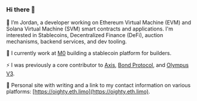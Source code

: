 ### Hi there 👋

<!--
**Oighty/Oighty** is a ✨ _special_ ✨ repository because its `README.md` (this file) appears on your GitHub profile.

Here are some ideas to get you started:

- 🔭 I’m currently working on ...
- 🌱 I’m currently learning ...
- 👯 I’m looking to collaborate on ...
- 🤔 I’m looking for help with ...
- 💬 Ask me about ...
- 📫 How to reach me: ...
- 😄 Pronouns: ...
- ⚡ Fun fact: ...
-->


👋  I’m Jordan, a developer working on Ethereum Virtual Machine (EVM) and Solana Virtual Machine (SVM) smart contracts and applications. I'm interested in Stablecoins, Decentralized Finance (DeFi), auction mechanisms, backend services, and dev tooling.

💸 I currently work at [M0](https://github.com/m0-foundation) building a stablecoin platform for builders.

⚡  I was previously a core contributor to [Axis](https://github.com/Axis-Fi/), [Bond Protocol](https://github.com/Bond-Protocol/bond-contracts), and [Olympus V3](https://github.com/OlympusDAO/olympus-v3).

📱 Personal site with writing and a link to my contact information on various platforms: [https://oighty.eth.limo](https://oighty.eth.limo).

